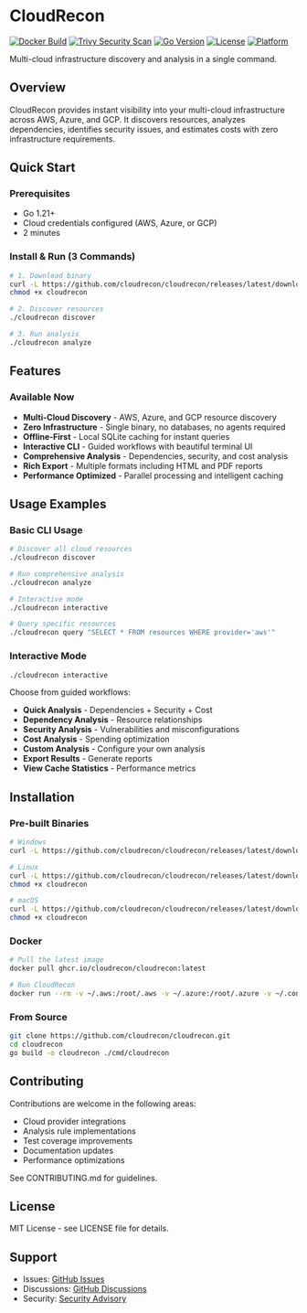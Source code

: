 # CloudRecon

[![Docker Build](https://github.com/catherinevee/cloudrecon/workflows/Docker%20Build/badge.svg)](https://github.com/catherinevee/cloudrecon/actions)
[![Trivy Security Scan](https://github.com/catherinevee/cloudrecon/workflows/Trivy%20Security%20Scan/badge.svg)](https://github.com/catherinevee/cloudrecon/actions)
[![Go Version](https://img.shields.io/badge/Go-1.21+-blue.svg)](https://golang.org/)
[![License](https://img.shields.io/badge/License-MIT-green.svg)](LICENSE)
[![Platform](https://img.shields.io/badge/Platform-Windows%20%7C%20Linux%20%7C%20macOS-lightgrey.svg)]()

Multi-cloud infrastructure discovery and analysis in a single command.

## Overview

CloudRecon provides instant visibility into your multi-cloud infrastructure across AWS, Azure, and GCP. It discovers resources, analyzes dependencies, identifies security issues, and estimates costs with zero infrastructure requirements.

## Quick Start

### Prerequisites

* Go 1.21+
* Cloud credentials configured (AWS, Azure, or GCP)
* 2 minutes

### Install & Run (3 Commands)

```bash
# 1. Download binary
curl -L https://github.com/cloudrecon/cloudrecon/releases/latest/download/cloudrecon-linux-amd64 -o cloudrecon
chmod +x cloudrecon

# 2. Discover resources
./cloudrecon discover

# 3. Run analysis
./cloudrecon analyze
```

## Features

### Available Now

* **Multi-Cloud Discovery** - AWS, Azure, and GCP resource discovery
* **Zero Infrastructure** - Single binary, no databases, no agents required
* **Offline-First** - Local SQLite caching for instant queries
* **Interactive CLI** - Guided workflows with beautiful terminal UI
* **Comprehensive Analysis** - Dependencies, security, and cost analysis
* **Rich Export** - Multiple formats including HTML and PDF reports
* **Performance Optimized** - Parallel processing and intelligent caching

## Usage Examples

### Basic CLI Usage

```bash
# Discover all cloud resources
./cloudrecon discover

# Run comprehensive analysis
./cloudrecon analyze

# Interactive mode
./cloudrecon interactive

# Query specific resources
./cloudrecon query "SELECT * FROM resources WHERE provider='aws'"
```

### Interactive Mode

```bash
./cloudrecon interactive
```

Choose from guided workflows:
* **Quick Analysis** - Dependencies + Security + Cost
* **Dependency Analysis** - Resource relationships
* **Security Analysis** - Vulnerabilities and misconfigurations
* **Cost Analysis** - Spending optimization
* **Custom Analysis** - Configure your own analysis
* **Export Results** - Generate reports
* **View Cache Statistics** - Performance metrics

## Installation

### Pre-built Binaries

```bash
# Windows
curl -L https://github.com/cloudrecon/cloudrecon/releases/latest/download/cloudrecon-windows-amd64.exe -o cloudrecon.exe

# Linux
curl -L https://github.com/cloudrecon/cloudrecon/releases/latest/download/cloudrecon-linux-amd64 -o cloudrecon
chmod +x cloudrecon

# macOS
curl -L https://github.com/cloudrecon/cloudrecon/releases/latest/download/cloudrecon-darwin-amd64 -o cloudrecon
chmod +x cloudrecon
```

### Docker

```bash
# Pull the latest image
docker pull ghcr.io/cloudrecon/cloudrecon:latest

# Run CloudRecon
docker run --rm -v ~/.aws:/root/.aws -v ~/.azure:/root/.azure -v ~/.config/gcloud:/root/.config/gcloud ghcr.io/cloudrecon/cloudrecon:latest discover
```

### From Source

```bash
git clone https://github.com/cloudrecon/cloudrecon.git
cd cloudrecon
go build -o cloudrecon ./cmd/cloudrecon
```

## Contributing

Contributions are welcome in the following areas:

* Cloud provider integrations
* Analysis rule implementations
* Test coverage improvements
* Documentation updates
* Performance optimizations

See CONTRIBUTING.md for guidelines.

## License

MIT License - see LICENSE file for details.

## Support

* Issues: [GitHub Issues](https://github.com/cloudrecon/cloudrecon/issues)
* Discussions: [GitHub Discussions](https://github.com/cloudrecon/cloudrecon/discussions)
* Security: [Security Advisory](https://github.com/cloudrecon/cloudrecon/security/advisories)